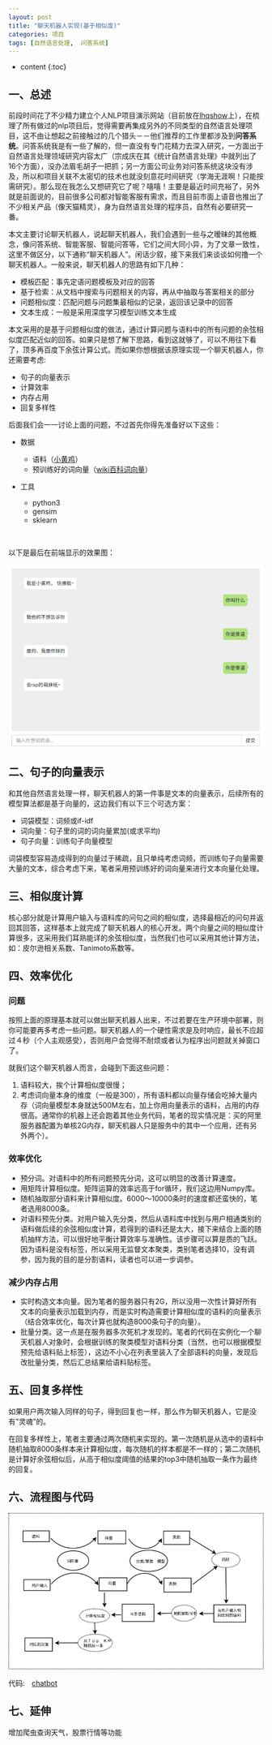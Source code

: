 ```yaml
---
layout: post
title: "聊天机器人实现(基于相似度)"
categories: 项目
tags: [自然语言处理,  问答系统]
---
```


* content
{:toc}



## 一、总述

前段时间花了不少精力建立个人NLP项目演示网站（目前放在[lhqshow](http://www.lhqshow.cn:8000/)上），在梳理了所有做过的nlp项目后，觉得需要再集成另外的不同类型的自然语言处理项目，这不由让想起之前接触过的几个猎头－－他们推荐的工作里都涉及到**问答系统**。问答系统我是有一些了解的，但一直没有专门花精力去深入研究，一方面出于自然语言处理领域研究内容太广（宗成庆在其《统计自然语言处理》中就列出了16个方面），没办法眉毛胡子一把抓；另一方面公司业务对问答系统这块没有涉及，所以和项目关联不太密切的技术也就没刻意花时间研究（学海无涯啊！只能按需研究）。那么现在我怎么又想研究它了呢？嘻嘻！主要是最近时间充裕了，另外就是前面说的，目前很多公司都对智能客服有需求，而且目前市面上语音也推出了不少相关产品（像天猫精灵），身为自然语言处理的程序员，自然有必要研究一番。

本文主要讨论聊天机器人，说起聊天机器人，我们会遇到一些与之暧昧的其他概念，像问答系统、智能客服、智能问答等，它们之间大同小异，为了文章一致性，这里不做区分，以下通称“聊天机器人”。闲话少叙，接下来我们来谈谈如何撸一个聊天机器人。一般来说，聊天机器人的思路有如下几种：

- 模板匹配：事先定语问题模板及对应的回答
- 基于检索：从文档中搜索与问题相关的内容，再从中抽取与答案相关的部分
- 问题相似度：匹配问题与问题集最相似的记录，返回该记录中的回答
- 文本生成：一般是采用深度学习模型训练文本生成



本文采用的是基于问题相似度的做法，通过计算问题与语料中的所有问题的余弦相似度匹配近似的回答。如果只是想了解下思路，看到这就够了，可以不用往下看了，顶多再百度下余弦计算公式。而如果你想根据该原理实现一个聊天机器人，你还需要考虑:

- 句子的向量表示
- 计算效率
- 内存占用
- 回复多样性


后面我们会一一讨论上面的问题，不过首先你得先准备好以下这些：

- 数据
   - 语料（[小黄鸡](https://github.com/codemayq/chaotbot_corpus_Chinese)）
   - 预训练好的词向量（[wiki百科词向量](https://github.com/Embedding/Chinese-Word-Vectors.git )）

- 工具
   - python3
   - gensim
   - sklearn

​    

以下是最后在前端显示的效果图：

![chatbot_view](/posts_pic/2019-01-17-chatbot/chatbot_view.png)





## 二、句子的向量表示

和其他自然语言处理一样，聊天机器人的第一件事是文本的向量表示，后续所有的模型算法都是基于向量的，这边我们有以下三个可选方案：

- 词袋模型：词频或if-idf
- 词向量：句子里的词的词向量累加(或求平均)
- 句子向量：训练句子向量模型

词袋模型容易造成得到的向量过于稀疏，且只单纯考虑词频，而训练句子向量需要大量的文本，综合考虑下来，笔者采用预训练好的词向量来进行文本向量化处理。





## 三、相似度计算

核心部分就是计算用户输入与语料库的问句之间的相似度，选择最相近的问句并返回其回答，这样基本上就完成了聊天机器人的核心开发。两个向量之间的相似度计算很多，这采用我们耳熟能详的余弦相似度，当然我们也可以采用其他计算方法，如：皮尔逊相关系数、Tanimoto系数等。





## 四、效率优化

### 问题

按照上面的原理基本就可以做出聊天机器人出来，不过若要在生产环境中部署，则你可能要再多考虑一些问题。聊天机器人的一个硬性需求是及时响应，最长不应超过４秒（个人主观感受），否则用户会觉得不耐烦或者认为程序出问题就关掉窗口了。

就我们这个聊天机器人而言，会碰到下面这些问题：

1. 语料较大，挨个计算相似度很慢；
2. 考虑词向量本身的维度（一般是300），所有语料都以向量存储会吃掉大量内存（词向量模型本身就达500M左右，加上你用向量表示的语料，占用的内存很高。通常你的机器上还会跑着其他业务代码，笔者的现实情况是：买的阿里服务器配置为单核2G内存，聊天机器人只是服务中的其中一个应用，还有另外两个）。



### 效率优化

- 预分词。对语料中的所有问题预先分词，这可以明显的改善计算速度。
- 用矩阵计算相似度。矩阵运算的效率远高于for循环，我们这边用Numpy库。
- 随机抽取部分语料来计算相似度。6000～10000条时的速度都还蛮快的，笔者选用8000条。
- 对语料预先分类。对用户输入先分类，然后从语料库中找到与用户相通类别的语料做后续的余弦相似度计算，若得到的语料还是太大，接下来结合上面的随机抽样方法，可以很好地平衡计算效率与准确性。该步骤可以算是质的飞跃。因为语料是没有标签，所以采用无监督文本聚类，类别笔者选择10，没有调参，因为我的目的是分割语料，读者也可以进一步调参。



### 减少内存占用

- 实时构造文本向量。因为笔者的服务器只有2G，所以没用一次性计算好所有文本的向量表示加载到内存，而是实时构造需要计算相似度的语料的向量表示（结合效率优化，每次计算也就构造8000条句子的向量）。
- 批量分类。这一点是在服务器多次死机才发现的。笔者的代码在实例化一个聊天机器人对象时，会根据训练的聚类模型对语料分类（当然，也可以根据模型预先给语料贴上标签），这边不小心在列表里装入了全部语料的向量，发现后改批量分类，然后汇总结果给语料贴标签。







## 五、回复多样性

如果用户两次输入同样的句子，得到回复也一样，那么作为聊天机器人，它是没有”灵魂”的。

在回复多样性上，笔者主要通过两次随机来实现的。第一次随机是从选中的语料中随机抽取8000条样本来计算相似度，每次随机的样本都是不一样的；第二次随机是计算好余弦相似后，从高于相似度阈值的结果的top3中随机抽取一条作为最终的回复。





## 六、流程图与代码

![流程图](/posts_pic/2019-01-17-chatbot/chatbot_流程图.png)

代码:　[chatbot](https://gitee.com/blue666/chatbot)






## 七、延伸

增加爬虫查询天气，股票行情等功能


